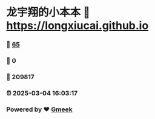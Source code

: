 # 龙宇翔的小本本 :link: https://longxiucai.github.io 
### :page_facing_up: [65](https://longxiucai.github.io/tag.html) 
### :speech_balloon: 0 
### :hibiscus: 209817 
### :alarm_clock: 2025-03-04 16:03:17 
### Powered by :heart: [Gmeek](https://github.com/Meekdai/Gmeek)
